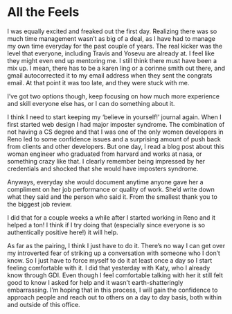 # All the Feels
I was equally excited and freaked out the first day. Realizing there was so much time management wasn’t as big of a deal, as I have had to manage my own time everyday for the past couple of years. The real kicker was the level that everyone, including Travis and Yosevu are already at. I feel like they might even end up mentoring me. I still think there must have been a mix up. I mean, there has to be a karen ling or a corinne smith out there, and gmail autocorrected it to my email address when they sent the congrats email. At that point it was too late, and they were stuck with me.

I’ve got two options though, keep focusing on how much more experience and skill everyone else has, or I can do something about it.

I think I need to start keeping my ‘believe in yourself!’ journal again.
When I first started web design I had major imposter syndrome. The combination of not having a CS degree and that I was one of the only women developers in Reno led to some confidence issues and a surprising amount of push back from clients and other developers. But one day, I read a blog post about this woman engineer who graduated from harvard and works at nasa, or something crazy like that. I clearly remember being impressed by her credentials and shocked that she would have imposters syndrome.

Anyways, everyday she would document anytime anyone gave her a compliment on her job performance or quality of work. She’d write down what they said and the person who said it. From the smallest thank you to the biggest job review.

I did that for a couple weeks a while after I started working in Reno and it helped a ton! I think if I try doing that (especially since everyone is so authentically positive here!) it will help.

As far as the pairing, I think I just have to do it. There’s no way I can get over my introverted fear of striking up a conversation with someone who I don’t know. So I just have to force myself to do it at least once a day so I start feeling comfortable with it. I did that yesterday with Katy, who I already know through GDI. Even though I feel comfortable talking with her it still felt good to know I asked for help and it wasn’t earth-shatteringly embarrassing. I’m hoping that in this process, I will gain the confidence to approach people and reach out to others on a day to day basis, both within and outside of this office.
